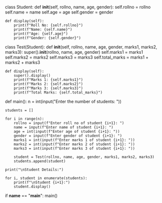 class Student:
    def __init__(self, rollno, name, age, gender):
        self.rollno = rollno
        self.name = name
        self.age = age
        self.gender = gender

    def display(self):
        print(f"Roll No: {self.rollno}")
        print(f"Name: {self.name}")
        print(f"Age: {self.age}")
        print(f"Gender: {self.gender}")


class Test(Student):
    def __init__(self, rollno, name, age, gender, marks1, marks2, marks3):
        super().__init__(rollno, name, age, gender)
        self.marks1 = marks1
        self.marks2 = marks2
        self.marks3 = marks3
        self.total_marks = marks1 + marks2 + marks3

    def display(self):
        super().display()
        print(f"Marks 1: {self.marks1}")
        print(f"Marks 2: {self.marks2}")
        print(f"Marks 3: {self.marks3}")
        print(f"Total Marks: {self.total_marks}")


def main():
    n = int(input("Enter the number of students: "))

    students = []

    for i in range(n):
        rollno = input(f"Enter roll no of student {i+1}: ")
        name = input(f"Enter name of student {i+1}: ")
        age = int(input(f"Enter age of student {i+1}: "))
        gender = input(f"Enter gender of student {i+1}: ")
        marks1 = int(input(f"Enter marks 1 of student {i+1}: "))
        marks2 = int(input(f"Enter marks 2 of student {i+1}: "))
        marks3 = int(input(f"Enter marks 3 of student {i+1}: "))

        student = Test(rollno, name, age, gender, marks1, marks2, marks3)
        students.append(student)

    print("\nStudent Details:")

    for i, student in enumerate(students):
        print(f"\nStudent {i+1}:")
        student.display()


if __name__ == "__main__":
    main()

